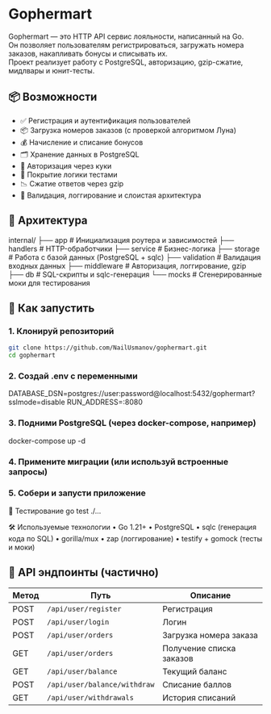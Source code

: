 # Gophermart

Gophermart — это HTTP API сервис лояльности, написанный на Go.  
Он позволяет пользователям регистрироваться, загружать номера заказов, накапливать бонусы и списывать их.  
Проект реализует работу с PostgreSQL, авторизацию, gzip-сжатие, мидлвары и юнит-тесты.

## 📦 Возможности

- ✅ Регистрация и аутентификация пользователей
- 📦 Загрузка номеров заказов (с проверкой алгоритмом Луна)
- 💰 Начисление и списание бонусов
- 🗂 Хранение данных в PostgreSQL
- 🔐 Авторизация через куки
- 🧪 Покрытие логики тестами
- 📉 Сжатие ответов через gzip
- 🔌 Валидация, логгирование и слоистая архитектура

## 🧱 Архитектура
internal/
├── app           # Инициализация роутера и зависимостей
├── handlers      # HTTP-обработчики
├── service       # Бизнес-логика
├── storage       # Работа с базой данных (PostgreSQL + sqlc)
├── validation    # Валидация входных данных
├── middleware    # Авторизация, логгирование, gzip
├── db            # SQL-скрипты и sqlc-генерация
└── mocks         # Сгенерированные моки для тестирования

## 🚀 Как запустить

### 1. Клонируй репозиторий
``` bash
git clone https://github.com/NailUsmanov/gophermart.git
cd gophermart
```

### 2. Создай .env с переменными
DATABASE_DSN=postgres://user:password@localhost:5432/gophermart?sslmode=disable
RUN_ADDRESS=:8080

### 3. Подними PostgreSQL (через docker-compose, например)
docker-compose up -d

### 4. Примените миграции (или используй встроенные запросы)

### 5. Собери и запусти приложение

🧪 Тестирование
go test ./...

🛠 Используемые технологии
	•	Go 1.21+
	•	PostgreSQL
	•	sqlc (генерация кода по SQL)
	•	gorilla/mux
	•	zap (логгирование)
	•	testify + gomock (тесты и моки)

## 📎 API эндпоинты (частично)

| Метод | Путь                             | Описание                |
|--------|----------------------------------|--------------------------|
| POST   | `/api/user/register`            | Регистрация             |
| POST   | `/api/user/login`               | Логин                   |
| POST   | `/api/user/orders`              | Загрузка номера заказа  |
| GET    | `/api/user/orders`              | Получение списка заказов|
| GET    | `/api/user/balance`             | Текущий баланс          |
| POST   | `/api/user/balance/withdraw`    | Списание баллов         |
| GET    | `/api/user/withdrawals`         | История списаний        |
 


